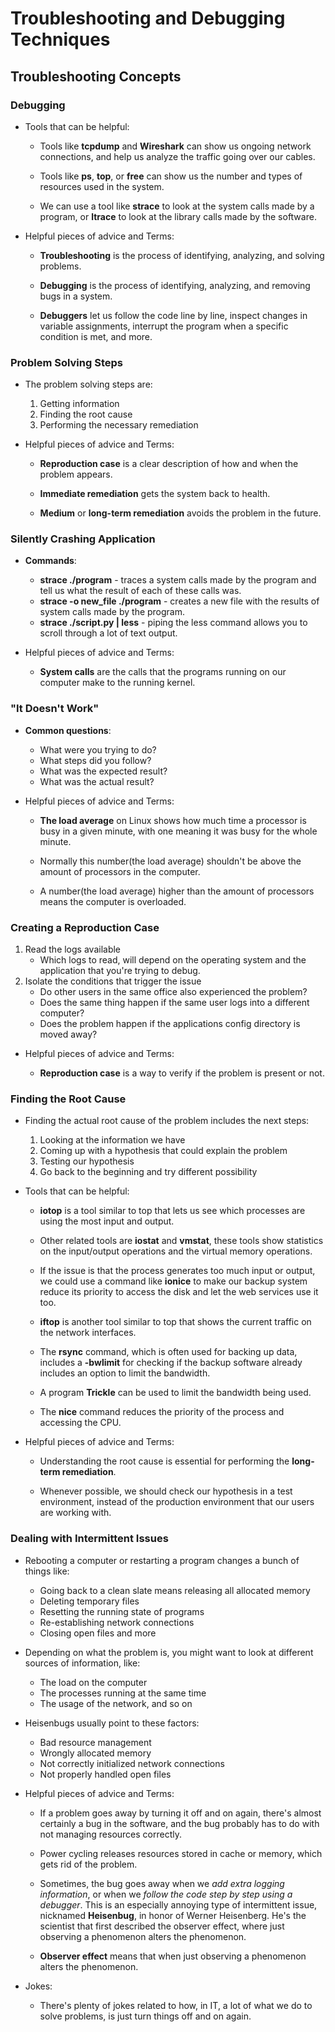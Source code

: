 # Troubleshooting and Debugging Techniques

## Troubleshooting Concepts

### Debugging

* Tools that can be helpful:

    * Tools like **tcpdump** and **Wireshark** can show us ongoing network connections, and help us analyze the traffic going over our cables.

    * Tools like **ps**, **top**, or **free** can show us the number and types of resources used in the system.

    * We can use a tool like **strace** to look at the system calls made by a program, or **ltrace** to look at the library calls made by the software.

* Helpful pieces of advice and Terms:

    * **Troubleshooting** is the process of identifying, analyzing, and solving problems.

    * **Debugging** is the process of identifying, analyzing, and removing bugs in a system.

    * **Debuggers** let us follow the code line by line, inspect changes in variable assignments, interrupt the program when a specific condition is met, and more.

### Problem Solving Steps

* The problem solving steps are:

    1. Getting information
    1. Finding the root cause
    1. Performing the necessary remediation

* Helpful pieces of advice and Terms:

    * **Reproduction case** is a clear description of how and when the problem appears.

    * **Immediate remediation** gets the system back to health.

    * **Medium** or **long-term remediation** avoids the problem in the future.

### Silently Crashing Application

* **Commands**:
    * __strace ./program__ - traces a system calls made by the program and tell us what the result of each of these calls was.
    * __strace -o new_file ./program__ - creates a new file with the results of system calls made by the program.
    * __strace ./script.py | less__ - piping the less command allows you to scroll through a lot of text output. 

* Helpful pieces of advice and Terms:

    * **System calls** are the calls that the programs running on our computer make to the running kernel.

### "It Doesn't Work"

* **Common questions**:
    * What were you trying to do? 
    * What steps did you follow? 
    * What was the expected result? 
    * What was the actual result?

* Helpful pieces of advice and Terms:

    * **The load average** on Linux shows how much time a processor is busy in a given minute, with one meaning it was busy for the whole minute. 

    * Normally this number(the load average) shouldn't be above the amount of processors in the computer.

    * A number(the load average) higher than the amount of processors means the computer is overloaded. 

### Creating a Reproduction Case

1. Read the logs available
    * Which logs to read, will depend on the operating system and the application that you're trying to debug.
1. Isolate the conditions that trigger the issue
    * Do other users in the same office also experienced the problem? 
    * Does the same thing happen if the same user logs into a different computer? 
    * Does the problem happen if the applications config directory is moved away?

* Helpful pieces of advice and Terms:

    * **Reproduction case** is a way to verify if the problem is present or not.

### Finding the Root Cause

* Finding the actual root cause of the problem includes the next steps:
    1. Looking at the information we have
    1. Coming up with a hypothesis that could explain the problem
    1. Testing our hypothesis
    1. Go back to the beginning and try different possibility

* Tools that can be helpful:

    * **iotop** is a tool similar to top that lets us see which processes are using the most input and output. 

    * Other related tools are **iostat** and **vmstat**, these tools show statistics on the input/output operations and the virtual memory operations.

    * If the issue is that the process generates too much input or output, we could use a command like **ionice** to make our backup system reduce its priority to access the disk and let the web services use it too.

    * **iftop** is another tool similar to top that shows the current traffic on the network interfaces.

    * The **rsync** command, which is often used for backing up data, includes a **-bwlimit** for checking if the backup software already includes an option to limit the bandwidth.

    * A program **Trickle** can be used to limit the bandwidth being used.

    * The **nice** command reduces the priority of the process and accessing the CPU.

* Helpful pieces of advice and Terms:

    * Understanding the root cause is essential for performing the **long-term remediation**.

    * Whenever possible, we should check our hypothesis in a test environment, instead of the production environment that our users are working with.

### Dealing with Intermittent Issues

* Rebooting a computer or restarting a program changes a bunch of things like:
    * Going back to a clean slate means releasing all allocated memory
    * Deleting temporary files
    * Resetting the running state of programs
    * Re-establishing network connections
    * Closing open files and more

* Depending on what the problem is, you might want to look at different sources of information, like:
    * The load on the computer
    * The processes running at the same time
    * The usage of the network, and so on

* Heisenbugs usually point to these factors:
    * Bad resource management
    * Wrongly allocated memory
    * Not correctly initialized network connections
    * Not properly handled open files

* Helpful pieces of advice and Terms:

    * If a problem goes away by turning it off and on again, there's almost certainly a bug in the software, and the bug probably has to do with not managing resources correctly.

    * Power cycling releases resources stored in cache or memory, which gets rid of the problem.

    * Sometimes, the bug goes away when we *add extra logging information*, or when we *follow the code step by step using a debugger*. This is an especially annoying type of intermittent issue, nicknamed **Heisenbug**, in honor of Werner Heisenberg. He's the scientist that first described the observer effect, where just observing a phenomenon alters the phenomenon.

    * **Observer effect** means that when just observing a phenomenon alters the phenomenon.

* Jokes:

    * There's plenty of jokes related to how, in IT, a lot of what we do to solve problems, is just turn things off and on again.
